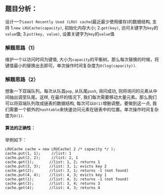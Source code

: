 ## 题目分析：

设计一个`Least Recently Used (LRU) cache`(最近最少使用缓存)的数据结构, 支持
1.`new LRUCache(capacity)`, 初始化内存大小; 
2.`get(key)`, 访问关键字为`key`的`value`值; 
3.`put(key, value)`, 设置关键字为`key`的`value`值 

### 解题思路（1）
维护一个以访问时间为键值, 大小为`capacity`的平衡树。那么每次替换的时候，将键值最小的替换出去即可。单次操作时间复杂度为`O(log(capacity))`.
### 解题思路（2）
想象一下双端队列。每次从队首`pop`, 从队尾`push`, 询问成功, 则将询问的元素从中间抽出调至队尾。这样, 在最坏的情况下, 我们每次需要移动大量元素。那么我们可以将双端队列改成链表的数据结构, 每次可以`O(1)`增删调整。要做到这一点, 我们需要一个额外的`hashtable`来快速访问元素在链表中的位置。单次操作时间复杂度为`O(1)`.
#### 算法的正确性：
举例如下：
```
LRUCache cache = new LRUCache( 2 /* capacity */ );
cache.put(1, 1);	 //list: 1
cache.put(2, 2);	 //list: 2, 1
cache.get(1);       //list: 1, 2; returns 1
cache.put(3, 3);    //list: 3, 1; evicts key 2
cache.get(2);       //list: 3, 1; returns -1 (not found)
cache.put(4, 4);    //list: 4, 3; evicts key 1
cache.get(1);       //list: 4, 3; returns -1 (not found)
cache.get(3);       //list: 3, 4; returns 3
cache.get(4);       //list: 4, 3; returns 4
```

